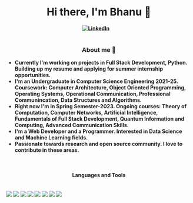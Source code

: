 <h1 align="center"><b>Hi there, I'm Bhanu 🌟</h1>
<div align="center">
<a href="https://www.linkedin.com/in/bhanuprakash1606/"><img src="https://img.shields.io/badge/-LinkedIn-blue?style=for-the-badge&logo=linkedin" alt="LinkedIn" /></a>&nbsp;
<a href=""><img src="https://img.shields.io/badge/-Portfolio-important?style=for-the-badge&logo=" alt="" /></a>&nbsp;
<a href=""><img src="" alt="" /></a>&nbsp;
</div>

<br />

<h3 align="center">About me 📃</h3>
<ul>
 <li>Currently I'm working on projects in Full Stack Development, Python. Building up my resume and applying for summer internship opportunities.</li>
 <li>I'm  an Undergraduate in Computer Science Engineering 2021-25. Coursework: Computer Architecture, Object Oriented Programming, Operating Systems, Operational          Communication, Professional Communincation, Data Structures and Algorithms.</li>
 <li>Right now I'm in Spring Semester-2023. Ongoing courses: Theory of Computation, Computer Networks, Artificial Intelligence, Fundamentals of Full Stack Development,      Quantum Information and Computing, Advanced Communication Skills.</li>
 <li>I'm a Web Developer and a Programmer. Interested in Data Science and Machine Learning fields.</li>
 <li>Passionate towards research and open source community. I love to contribute in these areas.</li>
</ul>

 <br />
 
 <h4 align="center">Languages and Tools</h4>

 <br />
 
<img src="https://img.shields.io/badge/-javascript-F7DF1E?&style=for-the-badge&logo=javascript&logoColor=black" />
<img src="https://img.shields.io/badge/HTML5-E34F26?style=for-the-badge&logo=html5&logoColor=white" />
<img src="https://img.shields.io/badge/-css3-1572B6?&style=for-the-badge&logo=css3&logoColor=white" />
<img src="https://img.shields.io/badge/-VSCode-007ACC?&style=for-the-badge&logo=visual-studio-code&logoColor=white" />
<img src="https://img.shields.io/badge/-Git-F05032?&style=for-the-badge&logo=git&logoColor=white" /> 
<img src="https://img.shields.io/badge/github-%23121011.svg?style=for-the-badge&logo=github&logoColor=white" />
<img src="https://img.shields.io/badge/Canva-%2300C4CC.svg?style=for-the-badge&logo=Canva&logoColor=white" />
<img src="https://img.shields.io/badge/figma-%23F24E1E.svg?style=for-the-badge&logo=figma&logoColor=white" />
